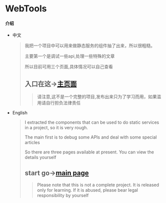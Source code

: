 # WebTools

#### 介绍
* 中文
    >我把一个项目中可以用来做静态服务的组件抽了出来，所以很粗糙。
    >
    >主要第一个是调试一些api,处理一些特殊的文章
    >
    >所以目前可用三个页面,具体情况可以自己查看
    >
    > ## __入口在这->[主页面](https://yqystudio.github.io/web-tools-system/ListProjectDeom/index.html)__
    >
    >>请注意,这不是一个完整的项目,发布出来只为了学习而用，如果滥用请自行担负法律责任
    >>
  
* English
    > I extracted the components that can be used to do static services in a project, so it is very rough.
    > 
    > The main first is to debug some APIs and deal with some special articles
    > 
    > So there are three pages available at present. You can view the details yourself
    > 
    > ## __start go->[main page](https://yqystudio.github.io/web-tools-system/ListProjectDeom/index.html)__
    > 
    > >Please note that this is not a complete project. It is released only for learning. If it is abused, please bear legal responsibility by yourself

